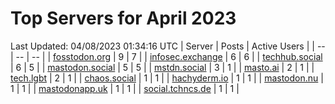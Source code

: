 # Top Servers for April 2023
Last Updated: 04/08/2023 01:34:16 UTC
| Server | Posts | Active Users |
| -- | -- | -- |
| [fosstodon.org](https://fosstodon.org/tags/PowerShell) | 9 | 7 |
| [infosec.exchange](https://infosec.exchange/tags/PowerShell) | 6 | 6 |
| [techhub.social](https://techhub.social/tags/PowerShell) | 6 | 5 |
| [mastodon.social](https://mastodon.social/tags/PowerShell) | 5 | 5 |
| [mstdn.social](https://mstdn.social/tags/PowerShell) | 3 | 1 |
| [masto.ai](https://masto.ai/tags/PowerShell) | 2 | 1 |
| [tech.lgbt](https://tech.lgbt/tags/PowerShell) | 2 | 1 |
| [chaos.social](https://chaos.social/tags/PowerShell) | 1 | 1 |
| [hachyderm.io](https://hachyderm.io/tags/PowerShell) | 1 | 1 |
| [mastodon.nu](https://mastodon.nu/tags/PowerShell) | 1 | 1 |
| [mastodonapp.uk](https://mastodonapp.uk/tags/PowerShell) | 1 | 1 |
| [social.tchncs.de](https://social.tchncs.de/tags/PowerShell) | 1 | 1 |

